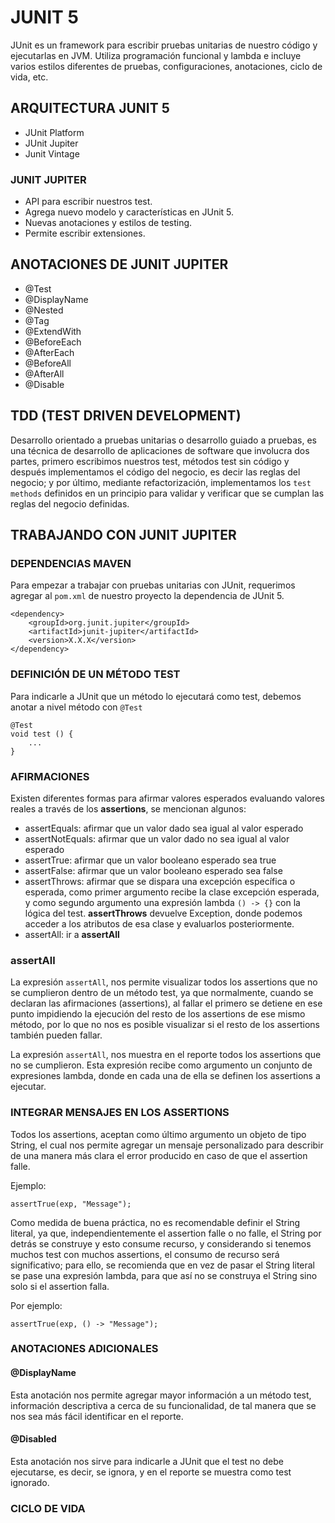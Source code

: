 # JUNIT 5

JUnit es un framework para escribir pruebas unitarias de nuestro código y ejecutarlas en JVM. Utiliza programación funcional y lambda e incluye varios estilos diferentes de pruebas, configuraciones, anotaciones, ciclo de vida, etc.

## ARQUITECTURA JUNIT 5
  * JUnit Platform
  * JUnit Jupiter
  * Junit Vintage

### JUNIT JUPITER

 * API para escribir nuestros test.
 * Agrega nuevo modelo y características en JUnit 5.
 * Nuevas anotaciones y estilos de testing.
 * Permite escribir extensiones.

 ## ANOTACIONES DE JUNIT JUPITER

 * @Test
 * @DisplayName
 * @Nested
 * @Tag
 * @ExtendWith
 * @BeforeEach
 * @AfterEach
 * @BeforeAll
 * @AfterAll
 * @Disable

## TDD (TEST DRIVEN DEVELOPMENT)

Desarrollo orientado a pruebas unitarias o desarrollo guiado a pruebas, es una técnica de desarrollo de aplicaciones de software que involucra dos partes, primero escribimos nuestros test, métodos test sin código y después implementamos el código del negocio, es decir las reglas del negocio; y por último, mediante refactorización, implementamos los `test methods` definidos en un principio para validar y verificar que se cumplan las reglas del negocio definidas.

## TRABAJANDO CON JUNIT JUPITER

### DEPENDENCIAS MAVEN

Para empezar a trabajar con pruebas unitarias con JUnit, requerimos agregar al `pom.xml` de nuestro proyecto la dependencia de JUnit 5.

~~~
<dependency>
    <groupId>org.junit.jupiter</groupId>
    <artifactId>junit-jupiter</artifactId>
    <version>X.X.X</version>
</dependency>
~~~

### DEFINICIÓN DE UN MÉTODO TEST

Para indicarle a JUnit que un método lo ejecutará como test, debemos anotar a nivel método con `@Test`

~~~
@Test
void test () {
    ...
}
~~~

### AFIRMACIONES

Existen diferentes formas para afirmar valores esperados evaluando valores reales a través de los **assertions**, se mencionan algunos:

  * assertEquals: afirmar que un valor dado sea igual al valor esperado
  * assertNotEquals: afirmar que un valor dado no sea igual al valor esperado
  * assertTrue: afirmar que un valor booleano esperado sea true
  * assertFalse: afirmar que un valor booleano esperado sea false
  * assertThrows: afirmar que se dispara una excepción específica o esperada, como primer argumento recibe la clase excepción esperada, y como segundo argumento una expresión lambda `() -> {}` con la lógica del test. **assertThrows** devuelve Exception, donde podemos acceder a los atributos de esa clase y evaluarlos posteriormente.
  * assertAll: ir a **assertAll**

### assertAll

La expresión `assertAll`, nos permite visualizar todos los assertions que no se cumplieron dentro de un método test, ya que normalmente, cuando se declaran las afirmaciones (assertions), al fallar el primero se detiene en ese punto impidiendo la ejecución del resto de los assertions de ese mismo método, por lo que no nos es posible visualizar si el resto de los assertions también pueden fallar.

La expresión `assertAll`, nos muestra en el reporte todos los assertions que no se cumplieron. Esta expresión recibe como argumento un conjunto de expresiones lambda, donde en cada una de ella se definen los assertions a ejecutar.

### INTEGRAR MENSAJES EN LOS ASSERTIONS

Todos los assertions, aceptan como último argumento un objeto de tipo String, el cual nos permite agregar un mensaje personalizado para describir de una manera más clara el error producido en caso de que el assertion falle.

Ejemplo:

~~~
assertTrue(exp, "Message");
~~~

Como medida de buena práctica, no es recomendable definir el String literal, ya que, independientemente el assertion falle o no falle, el String por detrás se construye y esto consume recurso, y considerando si tenemos muchos test con muchos assertions, el consumo de recurso será significativo; para ello, se recomienda que en vez de pasar el String literal se pase una expresión lambda, para que así no se construya el String sino solo si el assertion falla.

Por ejemplo:

~~~
assertTrue(exp, () -> "Message");
~~~

### ANOTACIONES ADICIONALES

#### @DisplayName

Esta anotación nos permite agregar mayor información a un método test, información descriptiva a cerca de su funcionalidad, de tal manera que se nos sea más fácil identificar en el reporte.

#### @Disabled

Esta anotación nos sirve para indicarle a JUnit que el test no debe ejecutarse, es decir, se ignora, y en el reporte se muestra como test ignorado.

### CICLO DE VIDA